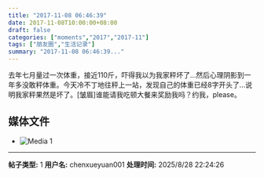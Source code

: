 ```yaml
---
title: "2017-11-08 06:46:39"
date: 2017-11-08T10:00:00+08:00
draft: false
categories: ["moments","2017","2017-11"]
tags: ["朋友圈","生活记录"]
summary: "2017-11-08 06:46:39..."
---
```


去年七月量过一次体重，接近110斤，吓得我以为我家秤坏了…然后心理阴影到一年多没敢秤体重。今天冷不丁地往秤上一站，发现自己的体重已经8字开头了…说明我家秤果然是坏了。[皱眉]谁能请我吃顿大餐来奖励我吗？约我，please。

## 媒体文件

- ![Media 1](/Moments/photos/2017-11-08/201711080646390.jpg)

---

**帖子类型:** 1
**用户名:** chenxueyuan001
**处理时间:** 2025/8/28 22:24:26